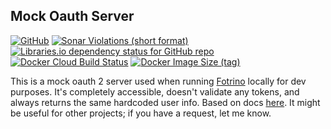 ## Mock Oauth Server

[![GitHub](https://img.shields.io/github/license/michaelmolino/fotrino-frontend?style=for-the-badge)](https://www.gnu.org/licenses/gpl-3.0.en.html)
[![Sonar Violations (short format)](https://img.shields.io/sonar/violations/michaelmolino_mock-oauth-server?label=sonar%20violations&server=https%3A%2F%2Fsonarcloud.io&style=for-the-badge)](https://sonarcloud.io/dashboard?id=michaelmolino_mock-oauth-server)
[![Libraries.io dependency status for GitHub repo](https://img.shields.io/librariesio/github/michaelmolino/mock-oauth-server?style=for-the-badge)](https://libraries.io/github/michaelmolino/mock-oauth-server)
[![Docker Cloud Build Status](https://img.shields.io/docker/cloud/build/michaelmolino/mock-oauth-server?style=for-the-badge)](https://hub.docker.com/repository/docker/michaelmolino/mock-oauth-server)
[![Docker Image Size (tag)](https://img.shields.io/docker/image-size/michaelmolino/mock-oauth-server/latest?label=Docker%20Image%20Size&style=for-the-badge)](https://hub.docker.com/repository/docker/michaelmolino/mock-oauth-server)

This is a mock oauth 2 server used when running [Fotrino](https://www.fotrino.com/) locally for dev purposes. It's completely accessible, doesn't validate any tokens, and always returns the same hardcoded user info. Based on docs [here](https://medium.com/@darutk/diagrams-and-movies-of-all-the-oauth-2-0-flows-194f3c3ade85). It might be useful for other projects; if you have a request, let me know.
